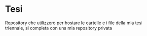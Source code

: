 # Tesi
Repository che utilizzerò per hostare le cartelle e i file della mia tesi triennale, si completa con una mia repository privata

